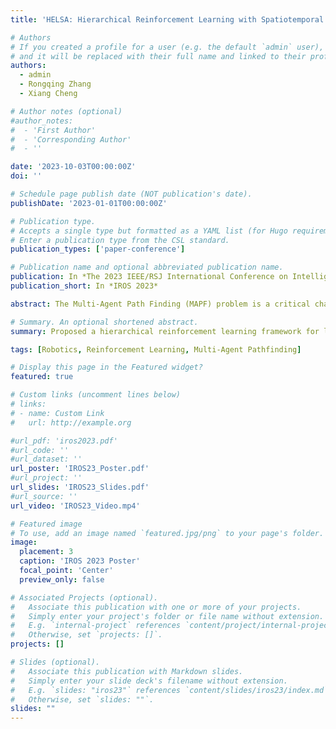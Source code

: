 ```yaml
---
title: 'HELSA: Hierarchical Reinforcement Learning with Spatiotemporal Abstraction for Large-Scale Multi-Agent Path Finding'

# Authors
# If you created a profile for a user (e.g. the default `admin` user), write the username (folder name) here
# and it will be replaced with their full name and linked to their profile.
authors:
  - admin
  - Rongqing Zhang
  - Xiang Cheng

# Author notes (optional)
#author_notes:
#  - 'First Author'
#  - 'Corresponding Author'
#  - ''

date: '2023-10-03T00:00:00Z'
doi: ''

# Schedule page publish date (NOT publication's date).
publishDate: '2023-01-01T00:00:00Z'

# Publication type.
# Accepts a single type but formatted as a YAML list (for Hugo requirements).
# Enter a publication type from the CSL standard.
publication_types: ['paper-conference']

# Publication name and optional abbreviated publication name.
publication: In *The 2023 IEEE/RSJ International Conference on Intelligent Robots and Systems (IROS 2023)*
publication_short: In *IROS 2023*

abstract: The Multi-Agent Path Finding (MAPF) problem is a critical challenge in dynamic multi-robot systems. Recent studies have revealed that multi-agent reinforcement learning (MARL) is a promising approach to solving MAPF problems in a fully decentralized manner. However, as the size of the multirobot system increases, sample inefﬁciency becomes a major impediment to learning-based methods. This paper presents a hierarchical reinforcement learning (HRL) framework for large-scale multi-agent path ﬁnding, featuring applying spatial and temporal abstraction to capture intermediate reward and thus encourage efﬁcient exploration. Speciﬁcally, we introduce a meta controller that partitions the map into interconnected regions and optimizes agents’ region-wise paths towards globally better solutions. Additionally, we design a lower-level controller that efﬁciently solves each sub-problem by incorporating heuristic guidance and an inter-agent communication mechanism with RL-based policies. Our empirical results on test instances of various scales demonstrate that our method outperforms existing approaches in terms of both success rate and makespan.

# Summary. An optional shortened abstract.
summary: Proposed a hierarchical reinforcement learning framework for large-scale multi-agent pathfinding, addressing the challenges of sample inefficiency resulting from sparse rewards and partial observability.

tags: [Robotics, Reinforcement Learning, Multi-Agent Pathfinding]

# Display this page in the Featured widget?
featured: true

# Custom links (uncomment lines below)
# links:
# - name: Custom Link
#   url: http://example.org

#url_pdf: 'iros2023.pdf'
#url_code: ''
#url_dataset: ''
url_poster: 'IROS23_Poster.pdf'
#url_project: ''
url_slides: 'IROS23_Slides.pdf'
#url_source: ''
url_video: 'IROS23_Video.mp4'

# Featured image
# To use, add an image named `featured.jpg/png` to your page's folder.
image:
  placement: 3
  caption: 'IROS 2023 Poster'
  focal_point: 'Center'
  preview_only: false

# Associated Projects (optional).
#   Associate this publication with one or more of your projects.
#   Simply enter your project's folder or file name without extension.
#   E.g. `internal-project` references `content/project/internal-project/index.md`.
#   Otherwise, set `projects: []`.
projects: []

# Slides (optional).
#   Associate this publication with Markdown slides.
#   Simply enter your slide deck's filename without extension.
#   E.g. `slides: "iros23"` references `content/slides/iros23/index.md`.
#   Otherwise, set `slides: ""`.
slides: ""
---
```

